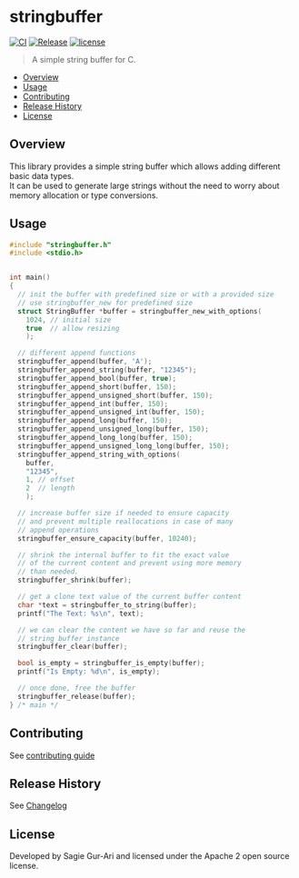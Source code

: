 # stringbuffer

[![CI](https://github.com/sagiegurari/c_string_buffer/workflows/CI/badge.svg?branch=master)](https://github.com/sagiegurari/c_string_buffer/actions)
[![Release](https://img.shields.io/github/v/release/sagiegurari/c_string_buffer)](https://github.com/sagiegurari/c_string_buffer/releases)
[![license](https://img.shields.io/github/license/sagiegurari/c_string_buffer)](https://github.com/sagiegurari/c_string_buffer/blob/master/LICENSE)

> A simple string buffer for C.

* [Overview](#overview)
* [Usage](#usage)
* [Contributing](.github/CONTRIBUTING.md)
* [Release History](CHANGELOG.md)
* [License](#license)

<a name="overview"></a>
## Overview
This library provides a simple string buffer which allows adding different basic data types.<br>
It can be used to generate large strings without the need to worry about memory allocation or type conversions.

<a name="usage"></a>
## Usage

<!-- example source start -->
```c
#include "stringbuffer.h"
#include <stdio.h>


int main()
{
  // init the buffer with predefined size or with a provided size
  // use stringbuffer_new for predefined size
  struct StringBuffer *buffer = stringbuffer_new_with_options(
    1024, // initial size
    true  // allow resizing
    );

  // different append functions
  stringbuffer_append(buffer, 'A');
  stringbuffer_append_string(buffer, "12345");
  stringbuffer_append_bool(buffer, true);
  stringbuffer_append_short(buffer, 150);
  stringbuffer_append_unsigned_short(buffer, 150);
  stringbuffer_append_int(buffer, 150);
  stringbuffer_append_unsigned_int(buffer, 150);
  stringbuffer_append_long(buffer, 150);
  stringbuffer_append_unsigned_long(buffer, 150);
  stringbuffer_append_long_long(buffer, 150);
  stringbuffer_append_unsigned_long_long(buffer, 150);
  stringbuffer_append_string_with_options(
    buffer,
    "12345",
    1, // offset
    2  // length
    );

  // increase buffer size if needed to ensure capacity
  // and prevent multiple reallocations in case of many
  // append operations
  stringbuffer_ensure_capacity(buffer, 10240);

  // shrink the internal buffer to fit the exact value
  // of the current content and prevent using more memory
  // than needed.
  stringbuffer_shrink(buffer);

  // get a clone text value of the current buffer content
  char *text = stringbuffer_to_string(buffer);
  printf("The Text: %s\n", text);

  // we can clear the content we have so far and reuse the
  // string buffer instance
  stringbuffer_clear(buffer);

  bool is_empty = stringbuffer_is_empty(buffer);
  printf("Is Empty: %d\n", is_empty);

  // once done, free the buffer
  stringbuffer_release(buffer);
} /* main */
```
<!-- example source end -->

## Contributing
See [contributing guide](.github/CONTRIBUTING.md)

<a name="history"></a>
## Release History

See [Changelog](CHANGELOG.md)

<a name="license"></a>
## License
Developed by Sagie Gur-Ari and licensed under the Apache 2 open source license.
